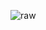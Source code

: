 ![raw](https://user-images.githubusercontent.com/85916838/147904311-7c1b72b4-195f-4908-92cb-6400d7dee5ee.png)
